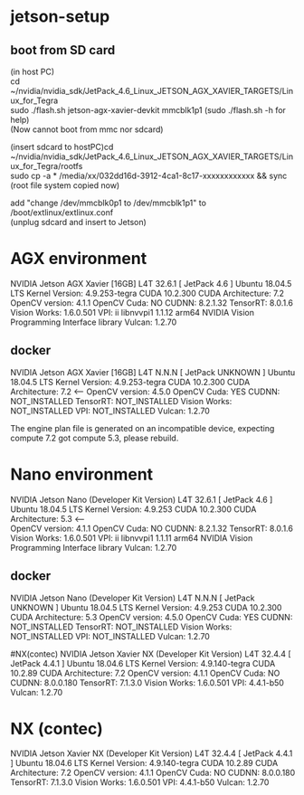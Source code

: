 # jetson-setup

## boot from SD card
(in host PC)  
cd ~/nvidia/nvidia_sdk/JetPack_4.6_Linux_JETSON_AGX_XAVIER_TARGETS/Linux_for_Tegra  
sudo ./flash.sh jetson-agx-xavier-devkit mmcblk1p1 (sudo ./flash.sh -h for help)  
(Now cannot boot from mmc nor sdcard)  

(insert sdcard to hostPC)cd ~/nvidia/nvidia_sdk/JetPack_4.6_Linux_JETSON_AGX_XAVIER_TARGETS/Linux_for_Tegra/rootfs  
sudo cp -a * /media/xx/032dd16d-3912-4ca1-8c17-xxxxxxxxxxxx && sync  
(root file system copied now) 

add "change /dev/mmcblk0p1 to /dev/mmcblk1p1" to /boot/extlinux/extlinux.conf  
(unplug sdcard and insert to Jetson)  



# AGX environment
NVIDIA Jetson AGX Xavier [16GB]
 L4T 32.6.1 [ JetPack 4.6 ]
   Ubuntu 18.04.5 LTS
   Kernel Version: 4.9.253-tegra
 CUDA 10.2.300
   CUDA Architecture: 7.2
 OpenCV version: 4.1.1
   OpenCV Cuda: NO
 CUDNN: 8.2.1.32
 TensorRT: 8.0.1.6
 Vision Works: 1.6.0.501
 VPI: ii libnvvpi1 1.1.12 arm64 NVIDIA Vision Programming Interface library
 Vulcan: 1.2.70

## docker
NVIDIA Jetson AGX Xavier [16GB]
 L4T N.N.N [ JetPack UNKNOWN ]
   Ubuntu 18.04.5 LTS
   Kernel Version: 4.9.253-tegra
 CUDA 10.2.300
   CUDA Architecture: 7.2 <--
 OpenCV version: 4.5.0
   OpenCV Cuda: YES
 CUDNN: NOT_INSTALLED
 TensorRT: NOT_INSTALLED
 Vision Works: NOT_INSTALLED
 VPI: NOT_INSTALLED
 Vulcan: 1.2.70
 
The engine plan file is generated on an incompatible device, expecting compute 7.2 got compute 5.3, please rebuild.

 # Nano environment
 NVIDIA Jetson Nano (Developer Kit Version)
 L4T 32.6.1 [ JetPack 4.6 ]
   Ubuntu 18.04.5 LTS
   Kernel Version: 4.9.253
 CUDA 10.2.300
   CUDA Architecture: 5.3 <--  
 OpenCV version: 4.1.1
   OpenCV Cuda: NO
 CUDNN: 8.2.1.32
 TensorRT: 8.0.1.6
 Vision Works: 1.6.0.501
 VPI: ii libnvvpi1 1.1.11 arm64 NVIDIA Vision Programming Interface library
 Vulcan: 1.2.70


## docker
NVIDIA Jetson Nano (Developer Kit Version)
 L4T N.N.N [ JetPack UNKNOWN ]
   Ubuntu 18.04.5 LTS
   Kernel Version: 4.9.253
 CUDA 10.2.300
   CUDA Architecture: 5.3
 OpenCV version: 4.5.0
   OpenCV Cuda: YES
 CUDNN: NOT_INSTALLED
 TensorRT: NOT_INSTALLED
 Vision Works: NOT_INSTALLED
 VPI: NOT_INSTALLED
 Vulcan: 1.2.70
 
 #NX(contec)
 NVIDIA Jetson Xavier NX (Developer Kit Version)
 L4T 32.4.4 [ JetPack 4.4.1 ]
   Ubuntu 18.04.6 LTS
   Kernel Version: 4.9.140-tegra
 CUDA 10.2.89
   CUDA Architecture: 7.2
 OpenCV version: 4.1.1
   OpenCV Cuda: NO
 CUDNN: 8.0.0.180
 TensorRT: 7.1.3.0
 Vision Works: 1.6.0.501
 VPI: 4.4.1-b50
 Vulcan: 1.2.70

# NX (contec)
NVIDIA Jetson Xavier NX (Developer Kit Version)
 L4T 32.4.4 [ JetPack 4.4.1 ]
   Ubuntu 18.04.6 LTS
   Kernel Version: 4.9.140-tegra
 CUDA 10.2.89
   CUDA Architecture: 7.2
 OpenCV version: 4.1.1
   OpenCV Cuda: NO
 CUDNN: 8.0.0.180
 TensorRT: 7.1.3.0
 Vision Works: 1.6.0.501
 VPI: 4.4.1-b50
 Vulcan: 1.2.70

